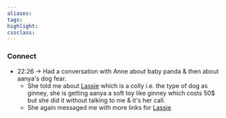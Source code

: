 ```yaml
---
aliases:  
tags:
highlight:  
cssclass:
---
```


### Connect
- 22:26 → Had a conversation with Anne about baby panda & then about aanya's dog fear.
	- She told me about [Lassie](https://www.youtube.com/channel/UC-gt6L-G98oBIFXbPhuBFVg/videos) which is a colly i.e. the type of dog as ginney, she is getting aanya a soft toy like ginney which costs 50$ but she did it without talking to me & it's her call. 
	- She again messaged me with more links for [Lassie](https://www.youtube.com/hashtag/lassie)



